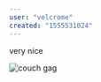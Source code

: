 ```yaml
---
user: "velcrome"
created: "1555531024"
---
```


very nice

![couch gag](https://upload.wikimedia.org/wikipedia/en/b/b0/Rick_and_Morty_characters.jpg) 
